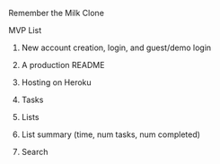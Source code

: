 Remember the Milk Clone

MVP List

1. New account creation, login, and guest/demo login

2. A production README

3. Hosting on Heroku

4. Tasks

5. Lists

6. List summary (time, num tasks, num completed)

7. Search
